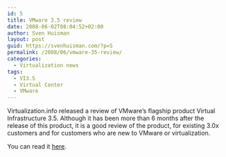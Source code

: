 ```yaml
---
id: 5
title: VMware 3.5 review
date: 2008-06-02T08:04:52+02:00
author: Sven Huisman
layout: post
guid: https://svenhuisman.com/?p=5
permalink: /2008/06/vmware-35-review/
categories:
  - Virtualization news
tags:
  - VI3.5
  - Virtual Center
  - VMware
---
```

Virtualization.info released a review of VMware&#8217;s flagship product Virtual Infrastructure 3.5. Although it has been more than 6 months after the release of this product, it is a good review of the product, for existing 3.0x customers and for customers who are new to VMware or virtualization.

You can read it <a title="VI35 review" href="http://www.virtualization.info/reviews/pdf/vi35_review.pdf" target="_blank">here</a>.